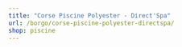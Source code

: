 ```yaml
---
title: "Corse Piscine Polyester - Direct'Spa"
url: /borgo/corse-piscine-polyester-directspa/
shop: piscine
---
```

